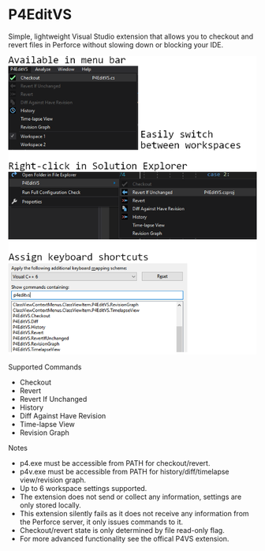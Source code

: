# P4EditVS

Simple, lightweight Visual Studio extension that allows you to checkout and revert files in Perforce without slowing down or blocking your IDE. 

![alt text](Screenshot.png "Example")


Supported Commands
* Checkout
* Revert
* Revert If Unchanged
* History
* Diff Against Have Revision
* Time-lapse View
* Revision Graph

Notes
* p4.exe must be accessible from PATH for checkout/revert.
* p4v.exe must be accessible from PATH for history/diff/timelapse view/revision graph.
* Up to 6 workspace settings supported.
* The extension does not send or collect any information, settings are only stored locally. 
* This extension silently fails as it does not receive any information from the Perforce server, it only issues commands to it.
* Checkout/revert state is only determined by file read-only flag.
* For more advanced functionality see the offical P4VS extension.
